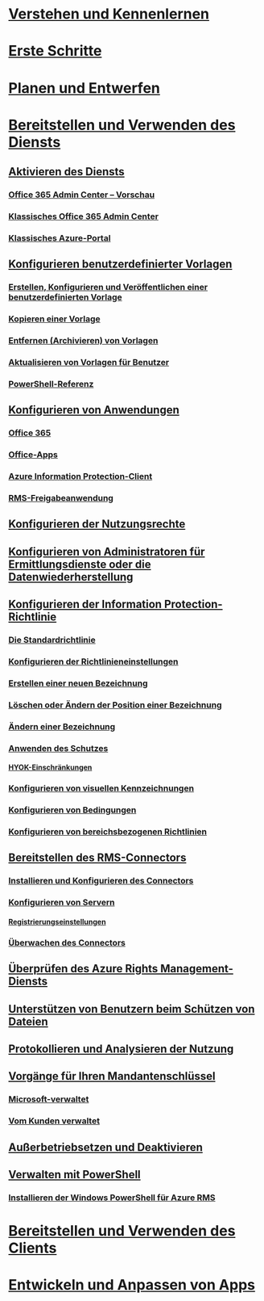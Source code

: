 # [Verstehen und Kennenlernen](/information-protection/understand-explore/what-is-information-protection)
# [Erste Schritte](/information-protection/get-started/requirements-azure-rms)
# [Planen und Entwerfen](/information-protection/plan-design/deployment-roadmap)
# [Bereitstellen und Verwenden des Diensts](activate-service.md)
## [Aktivieren des Diensts](activate-service.md)
### [Office 365 Admin Center – Vorschau](activate-office365-preview.md)
### [Klassisches Office 365 Admin Center](activate-office365-classic.md)
### [Klassisches Azure-Portal](activate-azure-classic.md)
## [Konfigurieren benutzerdefinierter Vorlagen](configure-custom-templates.md)
### [Erstellen, Konfigurieren und Veröffentlichen einer benutzerdefinierten Vorlage](create-template.md) 
### [Kopieren einer Vorlage](copy-template.md)
### [Entfernen (Archivieren) von Vorlagen](remove-template.md) 
### [Aktualisieren von Vorlagen für Benutzer](refresh-templates.md)
### [PowerShell-Referenz](configure-templates-with-powershell.md)
## [Konfigurieren von Anwendungen](configure-applications.md)
### [Office 365](configure-office365.md)
### [Office-Apps](configure-office-apps.md)
### [Azure Information Protection-Client](configure-client.md)
### [RMS-Freigabeanwendung](configure-sharing-app.md)
## [Konfigurieren der Nutzungsrechte](configure-usage-rights.md)
## [Konfigurieren von Administratoren für Ermittlungsdienste oder die Datenwiederherstellung](configure-super-users.md)
## [Konfigurieren der Information Protection-Richtlinie](configure-policy.md)
### [Die Standardrichtlinie](configure-policy-default.md)
### [Konfigurieren der Richtlinieneinstellungen](configure-policy-settings.md)
### [Erstellen einer neuen Bezeichnung](configure-policy-new-label.md)
### [Löschen oder Ändern der Position einer Bezeichnung](configure-policy-delete-reorder.md)
### [Ändern einer Bezeichnung](configure-policy-change-label.md)
### [Anwenden des Schutzes](configure-policy-protection.md)
#### [HYOK-Einschränkungen](configure-adrms-restrictions.md)
### [Konfigurieren von visuellen Kennzeichnungen](configure-policy-markings.md)
### [Konfigurieren von Bedingungen](configure-policy-classification.md)
### [Konfigurieren von bereichsbezogenen Richtlinien](configure-policy-scope.md)
## [Bereitstellen des RMS-Connectors](deploy-rms-connector.md)
### [Installieren und Konfigurieren des Connectors](install-configure-rms-connector.md)
### [Konfigurieren von Servern](configure-servers-rms-connector.md)
#### [Registrierungseinstellungen](rms-connector-registry-settings.md)
### [Überwachen des Connectors](monitor-rms-connector.md)
## [Überprüfen des Azure Rights Management-Diensts](verify.md)
## [Unterstützen von Benutzern beim Schützen von Dateien](help-users.md)
## [Protokollieren und Analysieren der Nutzung](log-analyze-usage.md)
## [Vorgänge für Ihren Mandantenschlüssel](operations-tenant-key.md)
### [Microsoft-verwaltet](operations-microsoft-managed-tenant-key.md)
### [Vom Kunden verwaltet](operations-customer-managed-tenant-key.md)
## [Außerbetriebsetzen und Deaktivieren](decommission-deactivate.md)
## [Verwalten mit PowerShell](administer-powershell.md)
### [Installieren der Windows PowerShell für Azure RMS](install-powershell.md)
# [Bereitstellen und Verwenden des Clients](/information-protection/rms-client/use-client)
# [Entwickeln und Anpassen von Apps](/information-protection/develop/developers-guide)



<!--HONumber=Feb17_HO2-->


